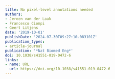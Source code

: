```yaml
---
title: No pixel-level annotations needed
authors:
- Jeroen van der Laak
- Francesco Ciompi
- Geert Litjens
date: '2019-10-01'
publishDate: '2024-07-30T09:27:10.083101Z'
publication_types:
- article-journal
publication: '*Nat Biomed Eng*'
doi: 10.1038/s41551-019-0472-6
links:
- name: URL
  url: https://doi.org/10.1038/s41551-019-0472-6
---
```

